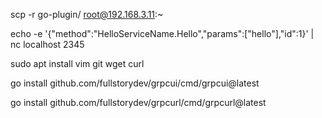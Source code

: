 scp -r go-plugin/ root@192.168.3.11:~

echo -e '{"method":"HelloServiceName.Hello","params":["hello"],"id":1}' | nc localhost 2345

sudo apt install vim git wget curl

go install github.com/fullstorydev/grpcui/cmd/grpcui@latest

go install github.com/fullstorydev/grpcurl/cmd/grpcurl@latest

